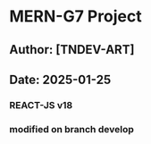 # MERN-G7 Project

## Author: [TNDEV-ART]

## Date: 2025-01-25

### REACT-JS v18

### modified on branch develop

